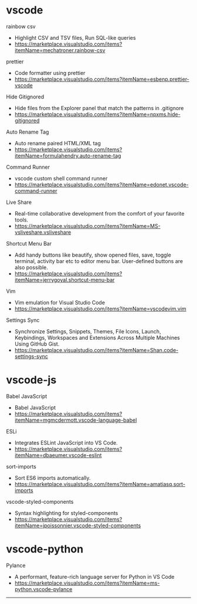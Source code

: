 
# vscode

 rainbow csv
- Highlight CSV and TSV files, Run SQL-like queries
- https://marketplace.visualstudio.com/items?itemName=mechatroner.rainbow-csv

prettier
- Code formatter using prettier
- https://marketplace.visualstudio.com/items?itemName=esbenp.prettier-vscode

Hide Gitignored
- Hide files from the Explorer panel that match the patterns in .gitignore
- https://marketplace.visualstudio.com/items?itemName=npxms.hide-gitignored


Auto Rename Tag
- Auto rename paired HTML/XML tag
- https://marketplace.visualstudio.com/items?itemName=formulahendry.auto-rename-tag


Command Runner
- vscode custom shell command runner
- https://marketplace.visualstudio.com/items?itemName=edonet.vscode-command-runner

Live Share
- Real-time collaborative development from the comfort of your favorite tools.
- https://marketplace.visualstudio.com/items?itemName=MS-vsliveshare.vsliveshare


Shortcut Menu Bar
- Add handy buttons like beautify, show opened files, save, toggle terminal, activity bar etc to editor menu bar. User-defined buttons are also possible.
- https://marketplace.visualstudio.com/items?itemName=jerrygoyal.shortcut-menu-bar


Vim
- Vim emulation for Visual Studio Code
- https://marketplace.visualstudio.com/items?itemName=vscodevim.vim

Settings Sync
- Synchronize Settings, Snippets, Themes, File Icons, Launch, Keybindings, Workspaces and Extensions Across Multiple Machines Using GitHub Gist.
- https://marketplace.visualstudio.com/items?itemName=Shan.code-settings-sync


# vscode-js

Babel JavaScript
- Babel JavaScript
- https://marketplace.visualstudio.com/items?itemName=mgmcdermott.vscode-language-babel

ESLi
- Integrates ESLint JavaScript into VS Code.
- https://marketplace.visualstudio.com/items?itemName=dbaeumer.vscode-eslint


sort-imports
- Sort ES6 imports automatically.
- https://marketplace.visualstudio.com/items?itemName=amatiasq.sort-imports


vscode-styled-components
- Syntax highlighting for styled-components
- https://marketplace.visualstudio.com/items?itemName=jpoissonnier.vscode-styled-components


# vscode-python

Pylance
- A performant, feature-rich language server for Python in VS Code
- https://marketplace.visualstudio.com/items?itemName=ms-python.vscode-pylance



---
